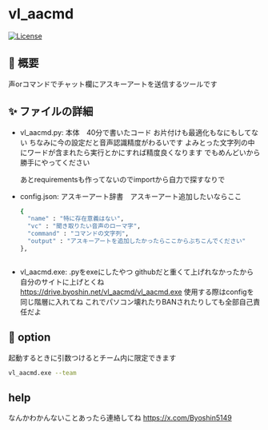 # vl_aacmd

[![License](https://img.shields.io/badge/license-MIT-blue.svg)](LICENSE)

## 📖 概要
声orコマンドでチャット欄にアスキーアートを送信するツールです

## ✨ ファイルの詳細
- vl_aacmd.py:
  本体　40分で書いたコード お片付けも最適化もなにもしてない
  ちなみに今の設定だと音声認識精度がわるいです
  よみとった文字列の中にワードが含まれたら実行とかにすれば精度良くなります
  でもめんどいから勝手にやってください

  あとrequirementsも作ってないのでimportから自力で探すなりで
- config.json:
  アスキーアート辞書　アスキーアート追加したいならここ
  ```bash
  {
    "name" : "特に存在意義はない",
    "vc" : "聞き取りたい音声のローマ字",
    "command" : "コマンドの文字列",
    "output" : "アスキーアートを追加したかったらここからぶちこんでください"
  },
  
  
  
- vl_aacmd.exe:
  .pyをexeにしたやつ githubだと重くて上げれなかったから自分のサイトに上げとくね
  https://drive.byoshin.net/vl_aacmd/vl_aacmd.exe
  使用する際はconfigを同じ階層に入れてね
  これでパソコン壊れたりBANされたりしても全部自己責任だよ

## 🚀 option
起動するときに引数つけるとチーム内に限定できます

```bash
vl_aacmd.exe --team
```

## help

なんかわかんないことあったら連絡してね
https://x.com/Byoshin5149
